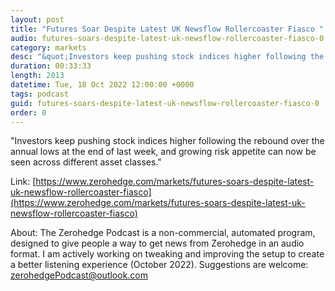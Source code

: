 ```yaml
---
layout: post
title: "Futures Soar Despite Latest UK Newsflow Rollercoaster Fiasco "
audio: futures-soars-despite-latest-uk-newsflow-rollercoaster-fiasco-0
category: markets
desc: "&quot;Investors keep pushing stock indices higher following the rebound over the annual lows at the end of last week, and growing risk appetite can now be seen across different asset classes.&quot;"
duration: 00:33:33
length: 2013
datetime: Tue, 18 Oct 2022 12:00:00 +0000
tags: podcast
guid: futures-soars-despite-latest-uk-newsflow-rollercoaster-fiasco-0
order: 0
---
```

&quot;Investors keep pushing stock indices higher following the rebound over the annual lows at the end of last week, and growing risk appetite can now be seen across different asset classes.&quot;

Link: [https://www.zerohedge.com/markets/futures-soars-despite-latest-uk-newsflow-rollercoaster-fiasco](https://www.zerohedge.com/markets/futures-soars-despite-latest-uk-newsflow-rollercoaster-fiasco)

About: The Zerohedge Podcast is a non-commercial, automated program, designed to give people a way to get news from Zerohedge in an audio format.  I am actively working on tweaking and improving the setup to create a better listening experience (October 2022).  Suggestions are welcome: [zerohedgePodcast@outlook.com](mailto:zerohedgePodcast@outlook.com)